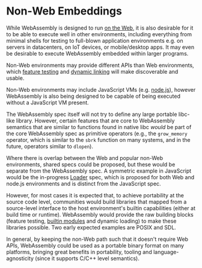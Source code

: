 ---
---
# Non-Web Embeddings

While WebAssembly is designed to run [on the Web](Web.md), it is
also desirable for it to be able to execute well in other environments,
including everything from minimal shells for testing to full-blown
application environments e.g. on servers in datacenters, on IoT devices,
or mobile/desktop apps. It may even be desirable to execute WebAssembly
embedded within larger programs.

Non-Web environments may provide different APIs than Web
environments, which
[feature testing](FeatureTest.md) and
[dynamic linking](DynamicLinking.md) will make discoverable and
usable.

Non-Web environments may include JavaScript VMs (e.g. [node.js][]), however
WebAssembly is also being designed to be capable of being executed without a
JavaScript VM present.

  [node.js]: https://nodejs.org

The WebAssembly spec itself will not try to define any large portable libc-like
library. However, certain features that are core to WebAssembly semantics that
are similar to functions found in native libc *would* be part of the core
WebAssembly spec as primitive operators (e.g., the `grow_memory` operator, which
is similar to the `sbrk` function on many systems, and in the future, operators
similar to `dlopen`).

Where there is overlap between the Web and popular non-Web environments,
shared specs could be proposed, but these would be separate from the WebAssembly
spec. A symmetric example in JavaScript would be the in-progress 
[Loader](https://whatwg.github.io/loader) spec, which is proposed for both
Web and node.js environments and is distinct from the JavaScript spec.

However, for most cases it is expected that, to achieve portability at the
source code level, communities would build libraries that mapped from a 
source-level interface to the host environment's builtin capabilities
(either at build time or runtime).  WebAssembly would provide the raw building
blocks (feature testing, [builtin modules](Modules.md#imports-and-exports) and
dynamic loading) to make these libraries possible. Two early expected examples
are POSIX and SDL.

In general, by keeping the non-Web path such that it doesn't require
Web APIs, WebAssembly could be used as a portable binary format on many
platforms, bringing great benefits in portability, tooling and
language-agnosticity (since it supports C/C++ level semantics).
